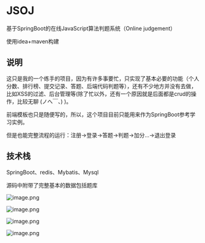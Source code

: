 # JSOJ
基于SpringBoot的在线JavaScript算法判题系统（Online judgement）

使用idea+maven构建

## 说明

这只是我的一个练手的项目，因为有许多事要忙，只实现了基本必要的功能（个人分数、排行榜、提交记录、答题、后端代码判题等），还有不少地方并没有去做，比如XSS的过滤、后台管理等(除了忙以外，还有一个原因就是后面都是crud的操作，比较无聊 (ノへ￣、) )。

前端模板也只是随便写的，所以，这个项目目前只能用来作为SpringBoot参考学习实例。

但是也能完整流程的运行：注册->登录->答题->判题->加分...->退出登录

## 技术栈

SpringBoot、redis、Mybatis、Mysql

源码中附带了完整基本的数据包括题库


![image.png](https://i.loli.net/2019/09/04/8NTOVUsmw4fxSFl.png)

![image.png](https://i.loli.net/2019/09/04/ywGxmB6vnQeTVRP.png)

![image.png](https://i.loli.net/2019/09/04/LYsd1iPSgrfy5FA.png)

![image.png](https://i.loli.net/2019/09/04/uOBC5i1fYko7FvK.png)
